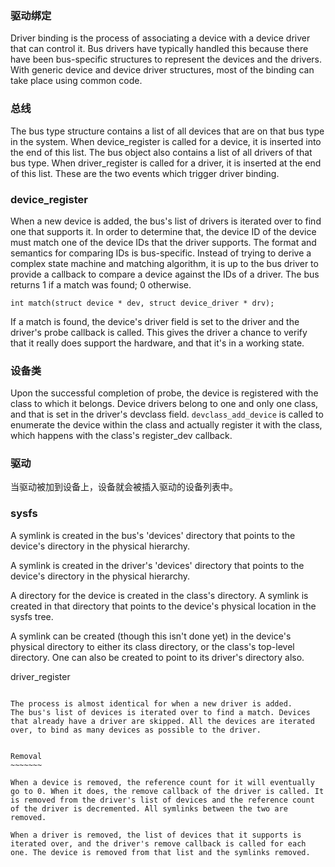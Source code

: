 
### 驱动绑定

Driver binding is the process of associating a device with a device driver that can control it. Bus drivers have typically handled this because there have been bus-specific structures to represent the devices and the drivers. With generic device and device driver structures, most of the binding can take place using common code.


### 总线

The bus type structure contains a list of all devices that are on that bus type in the system. When device_register is called for a device, it is inserted into the end of this list. The bus object also contains a list of all drivers of that bus type. When driver_register is called for a driver, it is inserted at the end of this list. These are the two events which trigger driver binding.


### device_register

When a new device is added, the bus's list of drivers is iterated over to find one that supports it. In order to determine that, the device ID of the device must match one of the device IDs that the driver supports. The format and semantics for comparing IDs is bus-specific. Instead of trying to derive a complex state machine and matching algorithm, it is up to the bus driver to provide a callback to compare a device against the IDs of a driver. The bus returns 1 if a match was found; 0 otherwise.

    int match(struct device * dev, struct device_driver * drv);

If a match is found, the device's driver field is set to the driver and the driver's probe callback is called. This gives the driver a chance to verify that it really does support the hardware, and that it's in a working state.

### 设备类

Upon the successful completion of probe, the device is registered with the class to which it belongs. Device drivers belong to one and only one class, and that is set in the driver's devclass field. `devclass_add_device` is called to enumerate the device within the class and actually register it with the class, which happens with the class's register_dev callback.


### 驱动

当驱动被加到设备上，设备就会被插入驱动的设备列表中。

### sysfs

A symlink is created in the bus's 'devices' directory that points to the device's directory in the physical hierarchy.

A symlink is created in the driver's 'devices' directory that points to the device's directory in the physical hierarchy.

A directory for the device is created in the class's directory. A symlink is created in that directory that points to the device's physical location in the sysfs tree.

A symlink can be created (though this isn't done yet) in the device's physical directory to either its class directory, or the class's top-level directory. One can also be created to point to its driver's directory also.


driver_register
~~~~~~~~~~~~~~~

The process is almost identical for when a new driver is added.
The bus's list of devices is iterated over to find a match. Devices
that already have a driver are skipped. All the devices are iterated
over, to bind as many devices as possible to the driver.


Removal
~~~~~~~

When a device is removed, the reference count for it will eventually
go to 0. When it does, the remove callback of the driver is called. It
is removed from the driver's list of devices and the reference count
of the driver is decremented. All symlinks between the two are removed.

When a driver is removed, the list of devices that it supports is
iterated over, and the driver's remove callback is called for each
one. The device is removed from that list and the symlinks removed.


